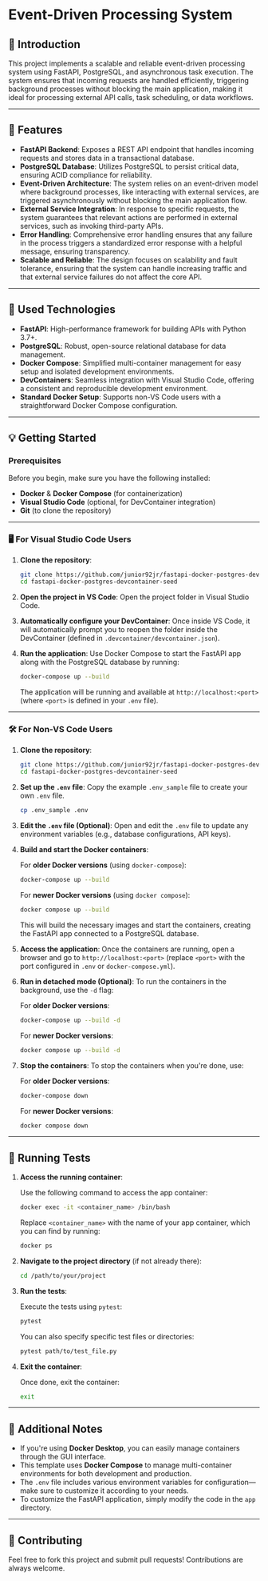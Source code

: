 # Event-Driven Processing System

## 🚀 Introduction

This project implements a scalable and reliable event-driven processing system using FastAPI, PostgreSQL, and asynchronous task execution. The system ensures that incoming requests are handled efficiently, triggering background processes without blocking the main application, making it ideal for processing external API calls, task scheduling, or data workflows.

---

## 🚀 Features
- **FastAPI Backend**: Exposes a REST API endpoint that handles incoming requests and stores data in a transactional database.
- **PostgreSQL Database**: Utilizes PostgreSQL to persist critical data, ensuring ACID compliance for reliability.
- **Event-Driven Architecture**: The system relies on an event-driven model where background processes, like interacting with external services, are triggered asynchronously without blocking the main application flow.
- **External Service Integration**: In response to specific requests, the system guarantees that relevant actions are performed in external services, such as invoking third-party APIs.
- **Error Handling**: Comprehensive error handling ensures that any failure in the process triggers a standardized error response with a helpful message, ensuring transparency.
- **Scalable and Reliable**: The design focuses on scalability and fault tolerance, ensuring that the system can handle increasing traffic and that external service failures do not affect the core API.


---

## 🚀 Used Technologies

- **FastAPI**: High-performance framework for building APIs with Python 3.7+.
- **PostgreSQL**: Robust, open-source relational database for data management.
- **Docker Compose**: Simplified multi-container management for easy setup and isolated development environments.
- **DevContainers**: Seamless integration with Visual Studio Code, offering a consistent and reproducible development environment.
- **Standard Docker Setup**: Supports non-VS Code users with a straightforward Docker Compose configuration.

---


## 💡 Getting Started

### Prerequisites

Before you begin, make sure you have the following installed:

- **Docker** & **Docker Compose** (for containerization)
- **Visual Studio Code** (optional, for DevContainer integration)
- **Git** (to clone the repository)

---

### 🖥️ For Visual Studio Code Users

1. **Clone the repository**:

   ```bash
   git clone https://github.com/junior92jr/fastapi-docker-postgres-devcontainer-seed.git
   cd fastapi-docker-postgres-devcontainer-seed
   ```

2. **Open the project in VS Code**:   Open the project folder in Visual Studio Code.

3. **Automatically configure your DevContainer**:   Once inside VS Code, it will automatically prompt you to reopen the folder inside the DevContainer (defined in `.devcontainer/devcontainer.json`).

4. **Run the application**:   Use Docker Compose to start the FastAPI app along with the PostgreSQL database by running:

   ```bash
   docker-compose up --build
   ```

   The application will be running and available at `http://localhost:<port>` (where `<port>` is defined in your `.env` file).

---

### 🛠️ For Non-VS Code Users

1. **Clone the repository**:

   ```bash
   git clone https://github.com/junior92jr/fastapi-docker-postgres-devcontainer-seed.git
   cd fastapi-docker-postgres-devcontainer-seed
   ```

2. **Set up the `.env` file**:   Copy the example `.env_sample` file to create your own `.env` file.

   ```bash
   cp .env_sample .env
   ```

3. **Edit the `.env` file (Optional)**:   Open and edit the `.env` file to update any environment variables (e.g., database configurations, API keys).

4. **Build and start the Docker containers**:

   For **older Docker versions** (using `docker-compose`):

   ```bash
   docker-compose up --build
   ```

   For **newer Docker versions** (using `docker compose`):

   ```bash
   docker compose up --build
   ```

   This will build the necessary images and start the containers, creating the FastAPI app connected to a PostgreSQL database.

5. **Access the application**:   Once the containers are running, open a browser and go to `http://localhost:<port>` (replace `<port>` with the port configured in `.env` or `docker-compose.yml`).

6. **Run in detached mode (Optional)**:   To run the containers in the background, use the `-d` flag:

   For **older Docker versions**:

   ```bash
   docker-compose up --build -d
   ```

   For **newer Docker versions**:

   ```bash
   docker compose up --build -d
   ```

7. **Stop the containers**:   To stop the containers when you're done, use:

   For **older Docker versions**:

   ```bash
   docker-compose down
   ```

   For **newer Docker versions**:

   ```bash
   docker compose down
   ```

---

## 🧪 Running Tests

1. **Access the running container**:

   Use the following command to access the app container:

   ```bash
   docker exec -it <container_name> /bin/bash
   ```

   Replace `<container_name>` with the name of your app container, which you can find by running:

   ```bash
   docker ps
   ```

2. **Navigate to the project directory** (if not already there):

   ```bash
   cd /path/to/your/project
   ```

3. **Run the tests**:

   Execute the tests using `pytest`:

   ```bash
   pytest
   ```

   You can also specify specific test files or directories:

   ```bash
   pytest path/to/test_file.py
   ```

4. **Exit the container**:

   Once done, exit the container:

   ```bash
   exit
   ```

---

## 📝 Additional Notes

- If you're using **Docker Desktop**, you can easily manage containers through the GUI interface.
- This template uses **Docker Compose** to manage multi-container environments for both development and production.
- The `.env` file includes various environment variables for configuration—make sure to customize it according to your needs.
- To customize the FastAPI application, simply modify the code in the `app` directory.

---

## 🎯 Contributing

Feel free to fork this project and submit pull requests! Contributions are always welcome.

